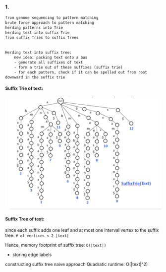 
### 1.
    from genome sequencing to pattern matching
    brute force approach to pattern matching
    herding patterns into Trie
    herding text into suffix Trie
    from suffix Tries to suffix Trees

    
    Herding text into suffix tree:
        new idea: packing text onto a bus
        - generate all suffixes of text
        - form a trie out of these suffixes (suffix trie)
        - for each pattern, check if it can be spelled out from root downward in the suffix trie

#### Suffix Trie of text:
![img.png](./img/suffix-trie-text.jpeg)

#### Suffix Tree of text:

since each suffix adds one leaf and at most one 
interval vertex to the suffix tree:
`# of vertices < 2 |text|`

Hence, memory footprint of suffix tree: `O(|text|)`

- storing edge labels


constructing suffix tree naive approach
Quadratic runtime: O(|text|^2)

